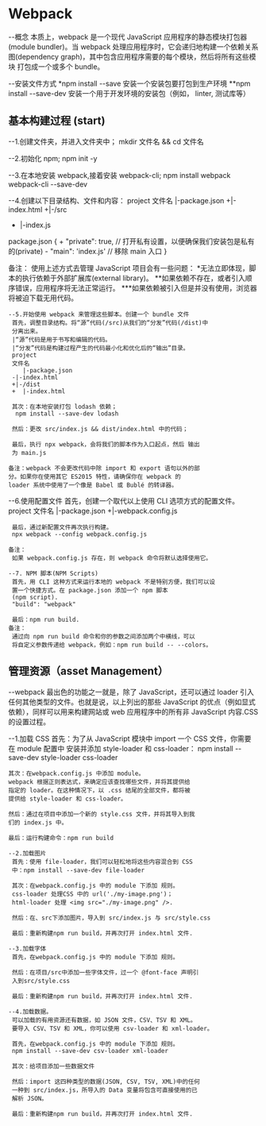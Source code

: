 # Webpack
 --概念
  本质上，webpack 是一个现代 JavaScript 应用程序的静态模块打包器
 (module bundler)。当 webpack 处理应用程序时，它会递归地构建一个依赖关系
 图(dependency graph)，其中包含应用程序需要的每个模块，然后将所有这些模块
 打包成一个或多个 bundle。
 
 --安装文件方式
  *npm install --save 安装一个安装包要打包到生产环境
	**npm install --save-dev 安装一个用于开发环境的安装包（例如，
	linter, 测试库等）

## 基本构建过程 (start)
 --1.创建文件夹，并进入文件夹中；
  mkdir 文件名 && cd 文件名
	
 --2.初始化 npm;
  npm init -y
	
 --3.在本地安装 webpack,接着安装 webpack-cli;
  npm install webpack webpack-cli --save-dev
 
 --4.创建以下目录结构、文件和内容：
  project
	文件名
	|-package.json
 +|-index.html
 +|-/src
 +  |-index.js
 
  package.json
 {
	+ "private": true, // 打开私有设置，以便确保我们安装包是私有的(private)
	- "main": 'index.js' // 移除 main 入口
 }
 
 备注：
  使用上述方式去管理 JavaScript 项目会有一些问题：
   *无法立即体现，脚本的执行依赖于外部扩展库(external library)。
   **如果依赖不存在，或者引入顺序错误，应用程序将无法正常运行。
   ***如果依赖被引入但是并没有使用，浏览器将被迫下载无用代码。
	
	--5.开始使用 webpack 来管理这些脚本。创建一个 bundle 文件
	 首先，调整目录结构。将“源”代码(/src)从我们的“分发”代码(/dist)中
	 分离出来。
	 |“源”代码是用于书写和编辑的代码。
	 |“分发”代码是构建过程产生的代码最小化和优化后的“输出”目录。
	 project
	 文件名
	 	|-package.json
	 -|-index.html
	 +|-/dist
	 +  |-index.html
	 
	 其次：在本地安装打包 lodash 依赖；
	  npm install --save-dev lodash
	 
	 然后：更改 src/index.js && dist/index.html 中的代码；
	 
	 最后，执行 npx webpack，会将我们的脚本作为入口起点，然后 输出 
	 为 main.js
	
	备注：webpack 不会更改代码中除 import 和 export 语句以外的部
	分。如果你在使用其它 ES2015 特性，请确保你在 webpack 的 
	loader 系统中使用了一个像是 Babel 或 Bublé 的转译器。

  --6.使用配置文件
	 首先，创建一个取代以上使用 CLI 选项方式的配置文件。
	 project
	 文件名
	 	|-package.json
	 +|-webpack.config.js
	 
	 最后，通过新配置文件再次执行构建。
	 npx webpack --config webpack.config.js
	
	备注：
	 如果 webpack.config.js 存在，则 webpack 命令将默认选择使用它。
	
	--7. NPM 脚本(NPM Scripts)
	 首先，用 CLI 这种方式来运行本地的 webpack 不是特别方便，我们可以设
	 置一个快捷方式。在 package.json 添加一个 npm 脚本
	 (npm script).
	 "build": "webpack"
	 
	 最后：npm run build.
	备注：
	 通过向 npm run build 命令和你的参数之间添加两个中横线，可以
	 将自定义参数传递给 webpack，例如：npm run build -- --colors。

## 管理资源（asset Management）
 --webpack 最出色的功能之一就是，除了 JavaScript，还可以通过 
 loader 引入任何其他类型的文件。也就是说，以上列出的那些 
 JavaScript 的优点（例如显式依赖），同样可以用来构建网站或 
 web 应用程序中的所有非 JavaScript 内容.CSS的设置过程。
 
 --1.加载 CSS
  首先：为了从 JavaScript 模块中 import 一个 CSS 文件，你需要
	在 module 配置中 安装并添加 style-loader 和 css-loader：
	npm install --save-dev style-loader css-loader
  
	其次：在webpack.config.js 中添加 module。
	webpack 根据正则表达式，来确定应该查找哪些文件，并将其提供给
	指定的 loader。在这种情况下，以 .css 结尾的全部文件，都将被
	提供给 style-loader 和 css-loader。
	
	然后：通过在项目中添加一个新的 style.css 文件，并将其导入到我
	们的 index.js 中。
	
	最后：运行构建命令：npm run build
	
	--2.加载图片
	 首先：使用 file-loader，我们可以轻松地将这些内容混合到 CSS 
	 中：npm install --save-dev file-loader
	 
	 其次：在webpack.config.js 中的 module 下添加 规则。
	 css-loader 处理CSS 中的 url('./my-image.png')；
	 html-loader 处理 <img src="./my-image.png" />.
	 
	 然后：在、src下添加图片，导入到 src/index.js 与 src/style.css
	 
	 最后：重新构建npm run build，并再次打开 index.html 文件.
	 
	--3.加载字体
	 首先，在webpack.config.js 中的 module 下添加 规则。
	 
	 然后：在项目/src中添加一些字体文件，过一个 @font-face 声明引
	 入到src/style.css
	 
	 最后：重新构建npm run build，并再次打开 index.html 文件.
	
	--4.加载数据。
	 可以加载的有用资源还有数据，如 JSON 文件，CSV、TSV 和 XML。
	 要导入 CSV、TSV 和 XML，你可以使用 csv-loader 和 xml-loader。
	 
	 首先，在webpack.config.js 中的 module 下添加 规则。
	 npm install --save-dev csv-loader xml-loader
	 
	 其次：给项目添加一些数据文件
	 
	 然后：import 这四种类型的数据(JSON, CSV, TSV, XML)中的任何
	 一种到 src/index.js，所导入的 Data 变量将包含可直接使用的已
	 解析 JSON。
	 
	 最后：重新构建npm run build，并再次打开 index.html 文件.